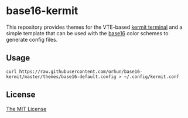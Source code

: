 # base16-kermit

This repository provides themes for the VTE-based [kermit terminal](https://github.com/orhun/kermit) and a simple template that can be used with the [base16](https://github.com/chriskempson/base16) color schemes to
generate config files.

## Usage

```
curl https://raw.githubusercontent.com/orhun/base16-kermit/master/themes/base16-default.config > ~/.config/kermit.conf
```

## License

[The MIT License](https://opensource.org/licenses/MIT)
